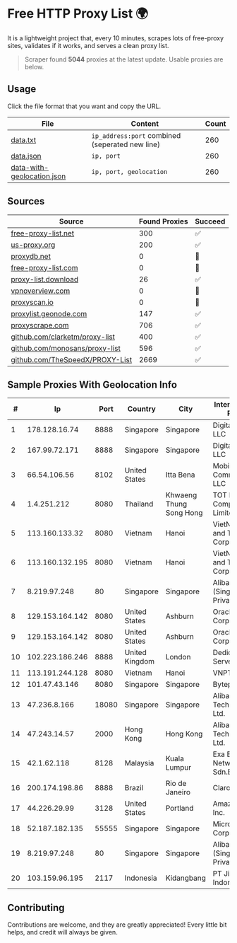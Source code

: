 
# Free HTTP Proxy List 🌍

It is a lightweight project that, every 10 minutes, scrapes lots of free-proxy sites, validates if it works, and serves a clean proxy list.


> Scraper found **5044** proxies at the latest update. Usable proxies are below.

## Usage

Click the file format that you want and copy the URL.


|File|Content|Count|
|----|-------|-----|
|[data.txt](https://raw.githubusercontent.com/themiralay/Proxy-List-World/master/data.txt)|`ip_address:port` combined (seperated new line)|260|
|[data.json](https://raw.githubusercontent.com/themiralay/Proxy-List-World/master/data.json)|`ip, port`|260|
|[data-with-geolocation.json](https://raw.githubusercontent.com/themiralay/Proxy-List-World/master/data-with-geolocation.json)|`ip, port, geolocation`|260|

## Sources

|Source|Found Proxies|Succeed|
|------|-------------|-------|
|[free-proxy-list.net](https://free-proxy-list.net)|300|✅|
|[us-proxy.org](https://www.us-proxy.org)|200|✅|
|[proxydb.net](http://proxydb.net)|0|🚫|
|[free-proxy-list.com](https://free-proxy-list.com/?page=&port=&type%5B%5D=http&type%5B%5D=https&up_time=0&search=Search)|0|🚫|
|[proxy-list.download](https://www.proxy-list.download/HTTP)|26|✅|
|[vpnoverview.com](https://vpnoverview.com/privacy/anonymous-browsing/free-proxy-servers)|0|🚫|
|[proxyscan.io](https://www.proxyscan.io)|0|🚫|
|[proxylist.geonode.com](https://proxylist.geonode.com/api/proxy-list?limit=300&page=1&sort_by=lastChecked&sort_type=desc&protocols=http,https)|147|✅|
|[proxyscrape.com](https://api.proxyscrape.com/v2/?request=displayproxies&protocol=http&timeout=10000&country=all&ssl=all&anonymity=all)|706|✅|
|[github.com/clarketm/proxy-list](https://raw.githubusercontent.com/clarketm/proxy-list/master/proxy-list-raw.txt)|400|✅|
|[github.com/monosans/proxy-list](https://raw.githubusercontent.com/monosans/proxy-list/main/proxies/http.txt)|596|✅|
|[github.com/TheSpeedX/PROXY-List](https://raw.githubusercontent.com/TheSpeedX/PROXY-List/master/http.txt)|2669|✅|


## Sample Proxies With Geolocation Info

|#|Ip|Port|Country|City|Internet Service Provider|
|-|--|----|-------|----|-------------------------|
|1|178.128.16.74|8888|Singapore|Singapore|DigitalOcean, LLC|
|2|167.99.72.171|8888|Singapore|Singapore|DigitalOcean, LLC|
|3|66.54.106.56|8102|United States|Itta Bena|Mobile Communications, LLC|
|4|1.4.251.212|8080|Thailand|Khwaeng Thung Song Hong|TOT Public Company Limited|
|5|113.160.133.32|8080|Vietnam|Hanoi|VietNam Post and Telecom Corporation|
|6|113.160.132.195|8080|Vietnam|Hanoi|VietNam Post and Telecom Corporation|
|7|8.219.97.248|80|Singapore|Singapore|Alibaba Cloud (Singapore) Private Limited|
|8|129.153.164.142|8080|United States|Ashburn|Oracle Corporation|
|9|129.153.164.142|8080|United States|Ashburn|Oracle Corporation|
|10|102.223.186.246|8888|United Kingdom|London|Dedicated Servers|
|11|113.191.244.128|8080|Vietnam|Hanoi|VNPT|
|12|101.47.43.146|8080|Singapore|Singapore|Byteplus Pte. Ltd.|
|13|47.236.8.166|18080|Singapore|Singapore|Alibaba (US) Technology Co., Ltd.|
|14|47.243.14.57|2000|Hong Kong|Hong Kong|Alibaba (US) Technology Co., Ltd.|
|15|42.1.62.118|8128|Malaysia|Kuala Lumpur|Exa Bytes Network Sdn.Bhd.|
|16|200.174.198.86|8888|Brazil|Rio de Janeiro|Claro S.A|
|17|44.226.29.99|3128|United States|Portland|Amazon.com, Inc.|
|18|52.187.182.135|55555|Singapore|Singapore|Microsoft Corporation|
|19|8.219.97.248|80|Singapore|Singapore|Alibaba Cloud (Singapore) Private Limited|
|20|103.159.96.195|2117|Indonesia|Kidangbang|PT Jinde Grup Indonesia|



## Contributing

Contributions are welcome, and they are greatly appreciated! Every
little bit helps, and credit will always be given.

